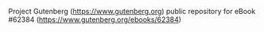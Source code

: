 Project Gutenberg (https://www.gutenberg.org) public repository for eBook #62384 (https://www.gutenberg.org/ebooks/62384)
